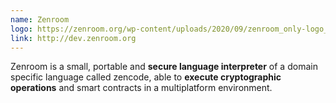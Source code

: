 ```yaml
---
name: Zenroom
logo: https://zenroom.org/wp-content/uploads/2020/09/zenroom_only-logo_padding.png
link: http://dev.zenroom.org
---
```


Zenroom is a small, portable and **secure language interpreter** of a domain specific language called zencode, able to **execute cryptographic operations** and smart contracts in a multiplatform environment.
